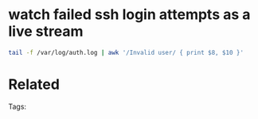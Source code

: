 # watch failed ssh login attempts as a live stream
```bash
tail -f /var/log/auth.log | awk '/Invalid user/ { print $8, $10 }'
```

# Related


Tags:

    
